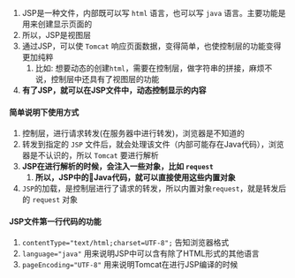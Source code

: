 

1. JSP是一种文件，内部既可以写 `html` 语言，也可以写 `java` 语言。主要功能是用来创建显示页面的
2. 所以，JSP是视图层
3. 通过JSP，可以使 `Tomcat` 响应页面数据，变得简单，也使控制层的功能变得更加纯粹
   1. 比如: 想要动态的创建`html`，需要在控制层，做字符串的拼接，麻烦不说，控制层中还具有了视图层的功能
4. **有了JSP，就可以在JSP文件中，动态控制显示的内容**



#### 简单说明下使用方式
1. 控制层，进行请求转发(在服务器中进行转发)，浏览器是不知道的
2. 转发到指定的 `JSP` 文件后，就会处理该文件（内部可能存在Java代码），浏览器是不认识的，所以 `Tomcat` 要进行解析
3. **JSP在进行解析的时候，会注入一些对象，比如 `request`**
   1. **所以，JSP中的Java代码，就可以直接使用这些内置对象**
4. `JSP`的加载，是控制层进行了请求的转发，所以内置对象`request`，就是转发后的 `request` 对象




#### JSP文件第一行代码的功能
1. `contentType="text/html;charset=UTF-8";` 告知浏览器格式
2. `language="java"`   用来说明JSP中可以含有除了HTML形式的其他语言
3. `pageEncoding="UTF-8"`   用来说明Tomcat在进行JSP编译的时候

